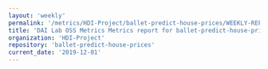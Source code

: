 ```yaml
---
layout: 'weekly'
permalink: '/metrics/HDI-Project/ballet-predict-house-prices/WEEKLY-REPORT-2019-12-01'
title: 'DAI Lab OSS Metrics Metrics report for ballet-predict-house-prices | WEEKLY-REPORT-2019-12-01'
organization: 'HDI-Project'
repository: 'ballet-predict-house-prices'
current_date: '2019-12-01'
---
```

